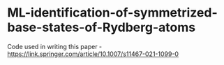 # ML-identification-of-symmetrized-base-states-of-Rydberg-atoms
Code used in writing this paper - https://link.springer.com/article/10.1007/s11467-021-1099-0
